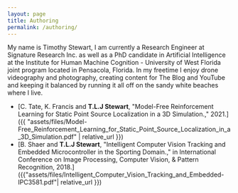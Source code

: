 ```yaml
---
layout: page
title: Authoring
permalink: /authoring/
---
```


My name is Timothy Stewart, I am currently a Research Engineer at Signature Research Inc. as well as
a PhD candidate in Artificial Intelligence at the Institute for Human Machine Cognition - University of
West Florida joint program located in Pensacola, Florida. In my freetime I enjoy drone videography
and photography, creating content for The Blog and YouTube and keeping it balanced by running it all
off on the sandy white beaches where I live.


- [C. Tate, K. Francis and **T.L.J Stewart**, "Model-Free Reinforcement Learning for Static Point
  Source Localization in a 3D Simulation.," 2021.]({{
      "assets/files/Model-Free_Reinforcement_Learning_for_Static_Point_Source_Localization_in_a_3D_Simulation.pdf" | relative_url }})
- [B. Shaer and **T.L.J Stewart**, "Intelligent Computer Vision Tracking and Embedded
  Microcontroller in the Sporting Domain.," in International Conference on Image Processing,
  Computer Vision, & Pattern Recognition,
  2018.]({{"assets/files/Intelligent_Computer_Vision_Tracking_and_Embedded-IPC3581.pdf"| relative_url }}) 

